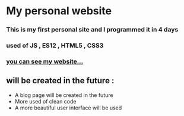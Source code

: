 # My personal website

### This is my first personal site and I programmed it in 4 days 
### used of JS , ES12 , HTML5 , CSS3
### [you can see my website...](http://mawzakeri.z68.ir)

## will be created in the future :

- A blog page will be created in the future
- More used of clean code
- A more beautiful user interface will be used
